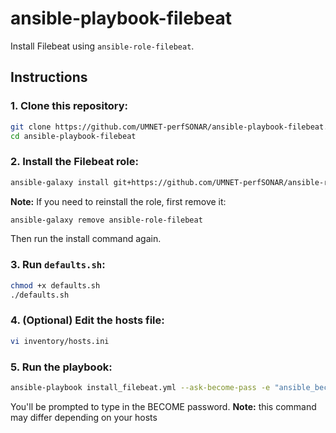 # ansible-playbook-filebeat

Install Filebeat using `ansible-role-filebeat`.

## Instructions

### 1. Clone this repository:

```bash
git clone https://github.com/UMNET-perfSONAR/ansible-playbook-filebeat.git
cd ansible-playbook-filebeat
```

### 2. Install the Filebeat role:

```bash
ansible-galaxy install git+https://github.com/UMNET-perfSONAR/ansible-role-filebeat.git,main --roles-path ./roles
```

**Note:** If you need to reinstall the role, first remove it:

```bash
ansible-galaxy remove ansible-role-filebeat
```

Then run the install command again.

### 3. Run `defaults.sh`:

```bash
chmod +x defaults.sh
./defaults.sh
```

### 4. (Optional) Edit the hosts file:

```bash
vi inventory/hosts.ini
```

### 5. Run the playbook:

```bash
ansible-playbook install_filebeat.yml --ask-become-pass -e "ansible_become_method=su"
```

You'll be prompted to type in the BECOME password.
**Note:** this command may differ depending on your hosts


